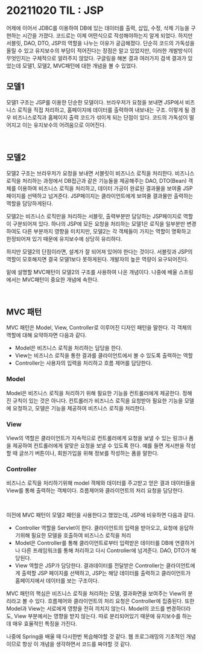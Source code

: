 # 20211020 TIL : JSP

어제에 이어서 JDBC를 이용하여 DB에 있는 데이터를 출력, 삽입, 수정, 삭제 기능을 구현하는 시간을 가졌다. 코드로는 이제 어떤식으로 작성해야하는지 알게 되었다. 하지만 서블릿, DAO, DTO, JSP의 역할을 나누는 이유가 궁금해졌다. 단순히 코드의 가독성을 올릴 수 있고 유지보수의 부담이 적어진다는 장점은 알고 있었지만, 이러한 개발방식이 무엇인지는 구체적으로 알려주지 않았다. 구글링을 해본 결과 여러가지 검색 결과가 있었는데 모델1, 모델2, MVC패턴에 대한 개념을 볼 수 있었다.

## 모델1

모델1 구조는 JSP를 이용한 단순한 모델이다. 브라우저가 요청을 보내면 JSP에서 비즈니스 로직을 직접 처리하고, 홈페이지에 데이터를 출력하여 내보내는 구조. 이렇게 될 경우 비즈니스로직과 홈페이지 출력 코드가 섞이게 되는 단점이 있다. 코드의 가독성이 떨어지고 이는 유지보수의 어려움으로 이어진다.

<br>

## 모델2

모델2 구조는 브라우저가 요청을 보내면 서블릿이 비즈니스 로직을 처리한다. 비즈니스 로직을 처리하는 과정에서 DB접근과 같은 기능들을 제공해주는 DAO, DTO(Bean) 객체를 이용하여 비즈니스 로직을 처리하고, 데이터 가공이 완료된 결과물을 보여줄 JSP 페이지를 선택하고 넘겨준다. JSP페이지는 클라이언트에게 보여줄 결과물만 출력하는 역할을 담당하게된다.

모델2는 비즈니스 로직만을 처리하는 서블릿, 출력부분만 담당하는 JSP페이지로 역할이 구분되어져 있다. 하나의 JSP에 모든 요청을 처리하는 모델1은 로직을 일부분만 변경하여도 다른 부분까지 영향을 미치지만, 모델2는 각 객체들이 가지는 역할이 명확하고 한정되어져 있기 때문에 유지보수에 상당히 유리하다.

하지만 모델2의 단점이라면, 설계가 잘 되어져 있어야 한다는 것이다. 서블릿과 JSP의 역할이 모호해지면 결국 모델1보다 못하게된다. 개발자의 높은 역량이 요구되어진다.

밑에 설명할 MVC패턴이 모델2의 구조를 사용하여 나온 개념이다. 나중에 배울 스프링에서는 MVC패턴이 중요한 개념에 속한다.

<br>

## MVC 패턴

MVC 패턴은 Model, View, Controller로 이루어진 디자인 패턴을 말한다. 각 객체의 역할에 대해 요약하자면 다음과 같다.

- Model은 비즈니스 로직을 처리하는 담당을 한다.
- View는 비즈니스 로직을 통한 결과를 클라이언트에서 볼 수 있도록 출력하는 역할
- Controller는 사용자의 입력을 처리하고 흐름 제어를 담당한다.

### Model

Model은 비즈니스 로직을 처리하기 위해 필요한 기능을 컨트롤러에게 제공한다. 정해진 규칙이 있는 것은 아니다. 컨트롤러가 비즈니스 로직을 요청받아 필요한 기능을 모델에 요청하고, 모델은 기능을 제공하여 비즈니스 로직을 처리한다.

### View

View의 역할은 클라이언트가 지속적으로 컨트롤러에게 요청을 보낼 수 있는 링크나 폼을 제공하여 컨트롤러에게 알맞은 요청을 보낼 수 있도록 한다. 예를 들면 게시판을 작성할 때 글쓰기 버튼이나, 회원가입을 위해 정보를 작성하는 폼을 말한다.

### Controller

비즈니스 로직을 처리하기위해 model 객체와 데이터를 주고받고 얻은 결과 데이터들을 View를 통해 출력하는 객체이다. 흐름제어와 클라이언트의 처리 요청을 담당한다.

<br>

이전에 MVC 패턴이 모델2 패턴을 사용한다고 했었는데, JSP에 비유하면 다음과 같다.

- Controller 역할을 Servlet이 한다. 클라이언트의 입력을 받아오고, 요청에 응답하기위해 필요한 모델을 호출하여 비즈니스 로직을 처리
- Model은 Controller를 통해 클라이언트로부터 입력받은 데이터를 DB에 연결하거나 다른 프레임워크를 통해 처리하고 다시 Controller에 넘겨준다. DAO, DTO가 해당된다.
- View 역할은 JSP가 담당한다. 결과데이터를 전달받은 Controller는 클라이언트에게 출력할 JSP 페이지를 선택하고, JSP는 해당 데이터를 출력하고 클라이언트가 홈페이지에서 데이터를 보는 구조이다.

MVC 패턴의 핵심은 비즈니스 로직을 처리하는 모델, 결과화면을 보여주는 View의 분리라고 볼 수 있다. 흐름제어와 클라이언트의 처리 요청은 Controller에 집중된다.
또한 Model과 View는 서로에게 영향을 전혀 끼치지 않는다. Model의 코드를 변경하더라도, View 부분에서는 영향을 받지 않는다. 따로 분리되어있기 때문에 유지보수를 하는데 매우 효율적인 특징을 가진다.

나중에 Spring을 배울 때 다시한번 복습해야할 것 같다. 웹 프로그래밍의 기초적인 개념이므로 항상 이 개념을 생각하면서 코드를 짜야할 것 같다.
